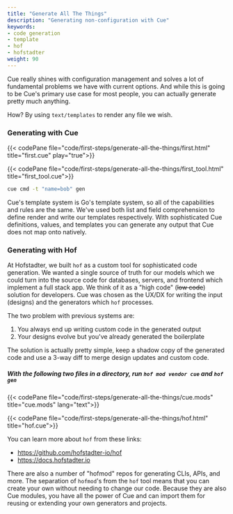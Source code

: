 ```yaml
---
title: "Generate All The Things"
description: "Generating non-configuration with Cue"
keywords:
- code generation
- template
- hof
- hofstadter
weight: 90
---
```


Cue really shines with configuration management and
solves a lot of fundamental problems we have with current options.
And while this is going to be Cue's primary use case for most people,
you can actually generate pretty much anything.

How? By using `text/templates` to render any file we wish.

### Generating with Cue

{{< codePane file="code/first-steps/generate-all-the-things/first.html" title="first.cue" play="true">}}

{{< codePane file="code/first-steps/generate-all-the-things/first_tool.html" title="first_tool.cue">}}

```sh
cue cmd -t "name=bob" gen
```

Cue's template system is Go's template system,
so all of the capabilities and rules are the same.
We've used both list and field comprehension
to define render and write our templates respectively.
With sophisticated Cue definitions, values, and templates
you can generate any output that Cue does not map onto natively.


### Generating with Hof

At Hofstadter, we built `hof` as a custom tool for sophisticated code generation.
We wanted a single source of truth for our models which we could turn into
the source code for databases, servers, and frontend which implement a full stack app.
We think of it as a "high code" (~~low code~~) solution for developers.
Cue was chosen as the UX/DX for writing the input (designs)
and the generators which `hof` processes.

The two problem with previous systems are:

1. You always end up writing custom code in the generated output
2. Your designs evolve but you've already generated the boilerplate

The solution is actually pretty simple, keep a shadow copy of the generated code
and use a 3-way diff to merge design updates and custom code.

##### With the following two files in a directory, run `hof mod vendor cue` and `hof gen`

{{< codePane file="code/first-steps/generate-all-the-things/cue.mods" title="cue.mods" lang="text">}}

{{< codePane file="code/first-steps/generate-all-the-things/hof.html" title="hof.cue">}}

You can learn more about `hof` from these links:

- https://github.com/hofstadter-io/hof
- https://docs.hofstadter.io

There are also a number of "hofmod" repos for generating CLIs, APIs, and more.
The separation of `hofmod`'s from the `hof` tool means that you can create your own without needing to change our code.
Because they are also Cue modules, you have all the power of Cue and
can import them for reusing or extending your own generators and projects.
